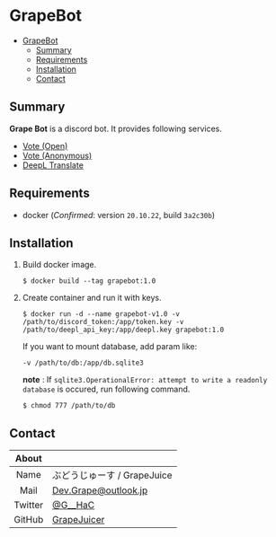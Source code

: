 # GrapeBot

- [GrapeBot](#grapebot)
  - [Summary](#summary)
  - [Requirements](#requirements)
  - [Installation](#installation)
  - [Contact](#contact)


## Summary

**Grape Bot** is a discord bot.
It provides following services.

- [Vote (Open)](docs/vote_open.md)
- [Vote (Anonymous)](docs/vote_anonymous.md)
- [DeepL Translate](docs/deepl.md)

## Requirements

- docker (*Confirmed*: version `20.10.22`, build `3a2c30b`)

## Installation

1. Build docker image.

    ```
    $ docker build --tag grapebot:1.0
    ```

2. Create container and run it with keys.

    ```
    $ docker run -d --name grapebot-v1.0 -v /path/to/discord_token:/app/token.key -v /path/to/deepl_api_key:/app/deepl.key grapebot:1.0
    ```

    If you want to mount database, add param like:

    ```
   -v /path/to/db:/app/db.sqlite3
    ```

    **note** : If `sqlite3.OperationalError: attempt to write a readonly database` is occured, run following command.
    ```
    $ chmod 777 /path/to/db
    ```

## Contact

|  About  |                                               |
| :-----: | :-------------------------------------------- |
|  Name   | ぶどうじゅーす / GrapeJuice                   |
|  Mail   | Dev.Grape@outlook.jp                          |
| Twitter | [@G__HaC](https://www.twitter.com/G__HaC)     |
| GitHub  | [GrapeJuicer](https://github.com/GrapeJuicer) |
